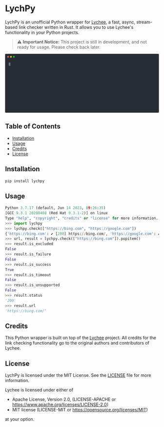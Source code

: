 # LychPy

LychPy is an unofficial Python wrapper for [Lychee](https://github.com/lycheeverse/lychee), a fast, async, stream-based link checker written in Rust. It allows you to use Lychee's functionality in your Python projects.

> :warning: **Important Notice:** This project is still in development, and not ready for usage. Please check back later.

![Screencast](assets/screencast.svg)

## Table of Contents

- [Installation](#installation)
- [Usage](#usage)
- [Credits](#credits)
- [License](#license)

## Installation

```bash
pip install lychpy
```

## Usage

```python
Python 3.7.17 (default, Jun 14 2023, 09:26:35) 
[GCC 9.3.1 20200408 (Red Hat 9.3.1-2)] on linux
Type "help", "copyright", "credits" or "license" for more information.
>>> import lychpy
>>> lychpy.check(["https://bing.com", "https://google.com"])
{'https://bing.com': ✔ [200] https://bing.com/, 'https://google.com': ✔ [200] https://google.com/}
>>> url, result = lychpy.check(["https://bing.com"]).popitem()
>>> result.is_excluded
False
>>> result.is_failure
False
>>> result.is_success
True
>>> result.is_timeout
False
>>> result.is_unsupported
False
>>> result.status
'200'
>>> result.url
'https://bing.com/'
```

## Credits

This Python wrapper is built on top of the [Lychee](https://github.com/lycheeverse/lychee) project. All credits for the link checking functionality go to the original authors and contributors of Lychee.

## License

LychPy is licensed under the MIT License. See the [LICENSE](LICENSE) file for more information.

Lychee is licensed under either of

- Apache License, Version 2.0, (LICENSE-APACHE or
  https://www.apache.org/licenses/LICENSE-2.0)
- MIT license (LICENSE-MIT or https://opensource.org/licenses/MIT)

at your option.
